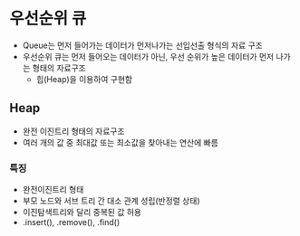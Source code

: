 # 우선순위 큐
- Queue는 먼저 들어가는 데이터가 먼저나가는 선입선출 형식의 자료 구조
- 우선순위 큐는 먼저 들어오는 데이터가 아닌, 우선 순위가 높은 데이터가 먼저 나가는 형태의 자료구조
  - 힙(Heap)을 이용하여 구현함
## Heap
- 완전 이진트리 형태의 자료구조
- 여러 개의 값 중 최대값 또는 최소값을 찾아내는 연산에 빠름
### 특징
- 완전이진트리 형태
- 부모 노드와 서브 트리 간 대소 관계 성립(반정렬 상태)
- 이진탐색트리와 달리 중복된 값 허용
- .insert(), .remove(), .find()
